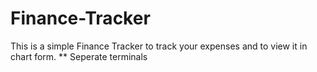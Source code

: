 ﻿# Finance-Tracker
This is a simple Finance Tracker to track your expenses and to view it in chart form.
** Seperate terminals 


